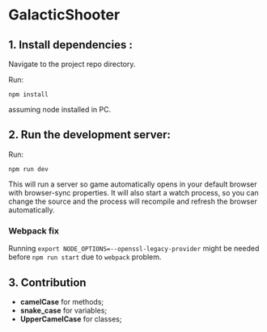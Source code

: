 # GalacticShooter

## 1. Install dependencies :

Navigate to the project repo directory.

Run:

`npm install`

assuming node installed in PC.

## 2. Run the development server:

Run:

`npm run dev`

This will run a server so game automatically opens in your default browser with browser-sync properties. It will also start a watch process, so you can change the source and the process will recompile and refresh the browser automatically.

### Webpack fix

Running `export NODE_OPTIONS=--openssl-legacy-provider` might be needed before `npm run start` due to `webpack` problem.

## 3. Contribution

+ **camelCase** for methods;
+ **snake_case** for variables;
+ **UpperCamelCase** for classes;
